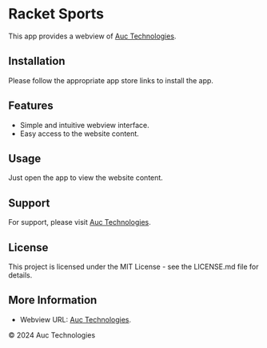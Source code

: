 # Racket Sports

This app provides a webview of [Auc Technologies](https://www.auctechnologies.com/).

## Installation

Please follow the appropriate app store links to install the app.

## Features

- Simple and intuitive webview interface.  
- Easy access to the website content.

## Usage

Just open the app to view the website content.

## Support

For support, please visit [Auc Technologies](https://www.auctechnologies.com/).

## License

This project is licensed under the MIT License - see the LICENSE.md file for details.

## More Information
- Webview URL: [Auc Technologies](https://www.auctechnologies.com/).

© 2024 Auc Technologies
